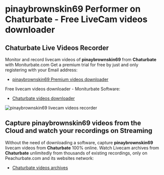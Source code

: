 # pinaybrownskin69 Performer on Chaturbate - Free LiveCam videos downloader

## Chaturbate Live Videos Recorder

Monitor and record livecam videos of **pinaybrownskin69** from **Chaturbate** with Moniturbate.com
Get a premium trial for free by just and only registering with your Email address:
* [pinaybrownskin69 Premium videos downloader](https://moniturbate.com/request-demo-licence-key.html)

Free livecam videos downloader - Moniturbate Software:
* [Chaturbate videos downloader](https://moniturbate.com/moniturbate-download-software.html)

![pinaybrownskin69 livecam videos recorder](https://peachurnet.com/templates/moniturbate-software.png)


## Capture pinaybrownskin69 videos from the Cloud and watch your recordings on Streaming

Without the need of downloading a software, capture **pinaybrownskin69** livecam videos from **Chaturbate** 100% online.
Watch Livecam archives from **Chaturbate** unlimitedly from thousands of existing recordings, only on Peachurbate.com and its websites network:
* [Chaturbate videos archives](https://peachurnet.com/)